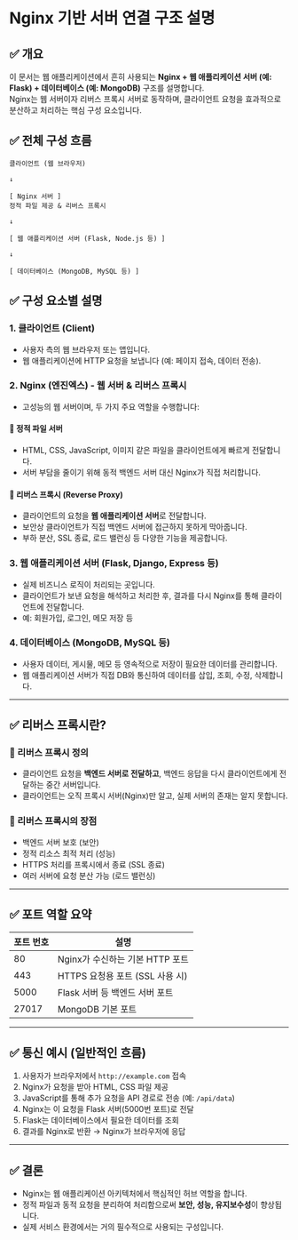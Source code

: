 # Nginx 기반 서버 연결 구조 설명

## ✅ 개요
이 문서는 웹 애플리케이션에서 흔히 사용되는 **Nginx + 웹 애플리케이션 서버 (예: Flask) + 데이터베이스 (예: MongoDB)** 구조를 설명합니다.  
Nginx는 웹 서버이자 리버스 프록시 서버로 동작하며, 클라이언트 요청을 효과적으로 분산하고 처리하는 핵심 구성 요소입니다.


## ✅ 전체 구성 흐름
```
클라이언트 (웹 브라우저)

↓

[ Nginx 서버 ]
정적 파일 제공 & 리버스 프록시

↓

[ 웹 애플리케이션 서버 (Flask, Node.js 등) ]

↓

[ 데이터베이스 (MongoDB, MySQL 등) ]
```

## ✅ 구성 요소별 설명

### 1. 클라이언트 (Client)
- 사용자 측의 웹 브라우저 또는 앱입니다.
- 웹 애플리케이션에 HTTP 요청을 보냅니다 (예: 페이지 접속, 데이터 전송).

### 2. Nginx (엔진엑스) - 웹 서버 & 리버스 프록시
- 고성능의 웹 서버이며, 두 가지 주요 역할을 수행합니다:

#### 🧩 정적 파일 서버
- HTML, CSS, JavaScript, 이미지 같은 파일을 클라이언트에게 빠르게 전달합니다.
- 서버 부담을 줄이기 위해 동적 백엔드 서버 대신 Nginx가 직접 처리합니다.

#### 🧩 리버스 프록시 (Reverse Proxy)
- 클라이언트의 요청을 **웹 애플리케이션 서버**로 전달합니다.
- 보안상 클라이언트가 직접 백엔드 서버에 접근하지 못하게 막아줍니다.
- 부하 분산, SSL 종료, 로드 밸런싱 등 다양한 기능을 제공합니다.

### 3. 웹 애플리케이션 서버 (Flask, Django, Express 등)
- 실제 비즈니스 로직이 처리되는 곳입니다.
- 클라이언트가 보낸 요청을 해석하고 처리한 후, 결과를 다시 Nginx를 통해 클라이언트에 전달합니다.
- 예: 회원가입, 로그인, 메모 저장 등

### 4. 데이터베이스 (MongoDB, MySQL 등)
- 사용자 데이터, 게시물, 메모 등 영속적으로 저장이 필요한 데이터를 관리합니다.
- 웹 애플리케이션 서버가 직접 DB와 통신하여 데이터를 삽입, 조회, 수정, 삭제합니다.

---

## ✅ 리버스 프록시란?

### 🔁 리버스 프록시 정의
- 클라이언트 요청을 **백엔드 서버로 전달하고**, 백엔드 응답을 다시 클라이언트에게 전달하는 중간 서버입니다.
- 클라이언트는 오직 프록시 서버(Nginx)만 알고, 실제 서버의 존재는 알지 못합니다.

### 🔐 리버스 프록시의 장점
- 백엔드 서버 보호 (보안)
- 정적 리소스 최적 처리 (성능)
- HTTPS 처리를 프록시에서 종료 (SSL 종료)
- 여러 서버에 요청 분산 가능 (로드 밸런싱)

---

## ✅ 포트 역할 요약

| 포트 번호 | 설명                         |
|-----------|------------------------------|
| 80        | Nginx가 수신하는 기본 HTTP 포트 |
| 443       | HTTPS 요청용 포트 (SSL 사용 시) |
| 5000      | Flask 서버 등 백엔드 서버 포트 |
| 27017     | MongoDB 기본 포트             |

---

## ✅ 통신 예시 (일반적인 흐름)
1. 사용자가 브라우저에서 `http://example.com` 접속
2. Nginx가 요청을 받아 HTML, CSS 파일 제공
3. JavaScript를 통해 추가 요청을 API 경로로 전송 (예: `/api/data`)
4. Nginx는 이 요청을 Flask 서버(5000번 포트)로 전달
5. Flask는 데이터베이스에서 필요한 데이터를 조회
6. 결과를 Nginx로 반환 → Nginx가 브라우저에 응답

---

## ✅ 결론

- Nginx는 웹 애플리케이션 아키텍처에서 핵심적인 허브 역할을 합니다.
- 정적 파일과 동적 요청을 분리하여 처리함으로써 **보안, 성능, 유지보수성**이 향상됩니다.
- 실제 서비스 환경에서는 거의 필수적으로 사용되는 구성입니다.
